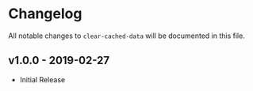 # Changelog

All notable changes to `clear-cached-data` will be documented in this file.

## v1.0.0 - 2019-02-27

- Initial Release
